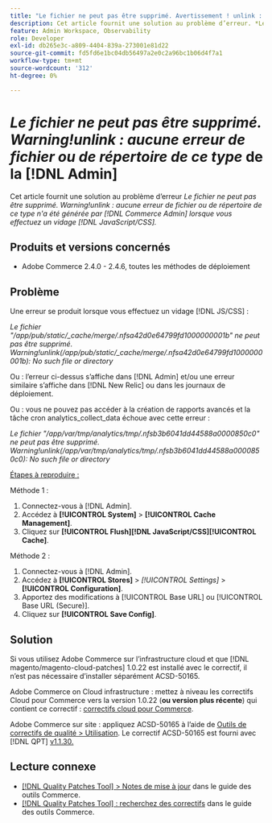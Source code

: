 ```yaml
---
title: "Le fichier ne peut pas être supprimé. Avertissement ! unlink : aucune erreur de fichier ou de répertoire de ce type de la part de [!DNL Admin]"
description: Cet article fournit une solution au problème d’erreur. *Le fichier ne peut pas être supprimé. Warning!unlink Aucune erreur de fichier ou de répertoire de ce type* de la  [!DNL Admin]  lorsque vous effectuez une  [!DNL Javascript/CSS] purge.
feature: Admin Workspace, Observability
role: Developer
exl-id: db265e3c-a809-4404-839a-273001e81d22
source-git-commit: fd5fd6e1bc04db56497a2e0c2a96bc1b06d4f7a1
workflow-type: tm+mt
source-wordcount: '312'
ht-degree: 0%

---
```


# *Le fichier ne peut pas être supprimé. Warning!unlink : aucune erreur de fichier ou de répertoire de ce type* de la [!DNL Admin]

Cet article fournit une solution au problème d’erreur *Le fichier ne peut pas être supprimé. Warning!unlink : aucune erreur de fichier ou de répertoire de ce type n&#39;a été générée par [!DNL Commerce Admin] lorsque vous effectuez un vidage [!DNL JavaScript/CSS].*

## Produits et versions concernés

* Adobe Commerce 2.4.0 - 2.4.6, toutes les méthodes de déploiement

## Problème

Une erreur se produit lorsque vous effectuez un vidage [!DNL JS/CSS] :

*Le fichier &quot;/app/pub/static/_cache/merge/.nfsa42d0e64799fd1000000001b&quot; ne peut pas être supprimé. Warning!unlink(/app/pub/static/_cache/merge/.nfsa42d0e64799fd1000000001b): No such file or directory*

Ou : l’erreur ci-dessus s’affiche dans [!DNL Admin] et/ou une erreur similaire s’affiche dans [!DNL New Relic] ou dans les journaux de déploiement.

Ou : vous ne pouvez pas accéder à la création de rapports avancés et la tâche cron analytics_collect_data échoue avec cette erreur :

*Le fichier &quot;/app/var/tmp/analytics/tmp/.nfsb3b6041dd44588a0000850c0&quot; ne peut pas être supprimé. Warning!unlink(/app/var/tmp/analytics/tmp/.nfsb3b6041dd44588a0000850c0): No such file or directory*

<u>Étapes à reproduire :</u>

Méthode 1 :

1. Connectez-vous à [!DNL Admin].
1. Accédez à **[!UICONTROL System]** > **[!UICONTROL Cache Management]**.
1. Cliquez sur **[!UICONTROL Flush][!DNL JavaScript/CSS][!UICONTROL Cache]**.

Méthode 2 :

1. Connectez-vous à [!DNL Admin].
1. Accédez à **[!UICONTROL Stores]** > *[!UICONTROL Settings]* > **[!UICONTROL Configuration]**.
1. Apportez des modifications à [!UICONTROL Base URL] ou [!UICONTROL Base URL (Secure)].
1. Cliquez sur **[!UICONTROL Save Config]**.

## Solution

Si vous utilisez Adobe Commerce sur l’infrastructure cloud et que [!DNL magento/magento-cloud-patches] 1.0.22 est installé avec le correctif, il n’est pas nécessaire d’installer séparément ACSD-50165.

Adobe Commerce on Cloud infrastructure : mettez à niveau les correctifs Cloud pour Commerce vers la version 1.0.22 (**ou version plus récente**) qui contient ce correctif : [correctifs cloud pour Commerce](/docs/commerce-cloud-service/user-guide/release-notes/cloud-patches.html).

Adobe Commerce sur site : appliquez ACSD-50165 à l’aide de [Outils de correctifs de qualité > Utilisation](/docs/commerce-operations/tools/quality-patches-tool/usage.html). Le correctif ACSD-50165 est fourni avec [!DNL QPT] [v1.1.30.](/docs/commerce-operations/tools/quality-patches-tool/release-notes.html#v1-1-30)

## Lecture connexe

* [[!DNL Quality Patches Tool] > Notes de mise à jour](/docs/commerce-operations/tools/quality-patches-tool/release-notes.html) dans le guide des outils Commerce.
* [[!DNL Quality Patches Tool] : recherchez des correctifs](https://experienceleague.adobe.com/tools/commerce-quality-patches/index.html?lang=fr) dans le guide des outils Commerce.
